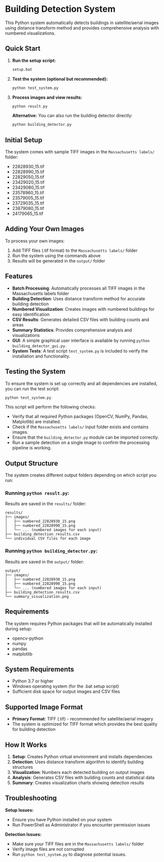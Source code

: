 # Building Detection System

This Python system automatically detects buildings in satellite/aerial images using distance transform method and provides comprehensive analysis with numbered visualizations.

## Quick Start

1. **Run the setup script:**
   ```bash
   setup.bat
   ```

2. **Test the system (optional but recommended):**
   ```bash
   python test_system.py
   ```

3. **Process images and view results:**
   ```bash
   python result.py
   ```
   
   **Alternative:** You can also run the building detector directly:
   ```bash
   python building_detector.py
   ```

## Initial Setup

The system comes with sample TIFF images in the `Massachusetts labels/` folder:
- 22828930_15.tif
- 22828990_15.tif
- 22829050_15.tif
- 23429020_15.tif
- 23429080_15.tif
- 23578960_15.tif
- 23579005_15.tif
- 23729035_15.tif
- 23879080_15.tif
- 24179065_15.tif

## Adding Your Own Images

To process your own images:
1. Add TIFF files (.tif format) to the `Massachusetts labels/` folder
2. Run the system using the commands above
3. Results will be generated in the `output/` folder

## Features

- **Batch Processing**: Automatically processes all TIFF images in the Massachusetts labels folder
- **Building Detection**: Uses distance transform method for accurate building detection
- **Numbered Visualization**: Creates images with numbered buildings for easy identification
- **CSV Results**: Generates detailed CSV files with building counts and areas
- **Summary Statistics**: Provides comprehensive analysis and visualizations
- **GUI**: A simple graphical user interface is available by running `python building_detector_gui.py`.
- **System Tests**: A test script `test_system.py` is included to verify the installation and functionality.

## Testing the System

To ensure the system is set up correctly and all dependencies are installed, you can run the test script:

```bash
python test_system.py
```

This script will perform the following checks:
- Verify that all required Python packages (OpenCV, NumPy, Pandas, Matplotlib) are installed.
- Check if the `Massachusetts labels/` input folder exists and contains images.
- Ensure that the `building_detector.py` module can be imported correctly.
- Run a sample detection on a single image to confirm the processing pipeline is working.

## Output Structure

The system creates different output folders depending on which script you run:

### Running `python result.py`:
Results are saved in the `results/` folder:
```
results/
├── images/
│   ├── numbered_22828930_15.png
│   ├── numbered_22828990_15.png
│   └── ... (numbered images for each input)
├── building_detection_results.csv
└── individual CSV files for each image
```

### Running `python building_detector.py`:
Results are saved in the `output/` folder:
```
output/
├── images/
│   ├── numbered_22828930_15.png
│   ├── numbered_22828990_15.png
│   └── ... (numbered images for each input)
├── building_detection_results.csv
└── summary_visualization.png
```

## Requirements

The system requires Python packages that will be automatically installed during setup:
- opencv-python
- numpy
- pandas
- matplotlib

## System Requirements

- Python 3.7 or higher
- Windows operating system (for the .bat setup script)
- Sufficient disk space for output images and CSV files

## Supported Image Format

- **Primary Format**: TIFF (.tif) - recommended for satellite/aerial imagery
- The system is optimized for TIFF format which provides the best quality for building detection

## How It Works

1. **Setup**: Creates Python virtual environment and installs dependencies
2. **Detection**: Uses distance transform algorithm to identify building structures
3. **Visualization**: Numbers each detected building on output images
4. **Analysis**: Generates CSV files with building counts and statistical data
5. **Summary**: Creates visualization charts showing detection results

## Troubleshooting

**Setup Issues:**
- Ensure you have Python installed on your system
- Run PowerShell as Administrator if you encounter permission issues

**Detection Issues:**
- Make sure your TIFF files are in the `Massachusetts labels/` folder
- Verify image files are not corrupted
- Run `python test_system.py` to diagnose potential issues.
